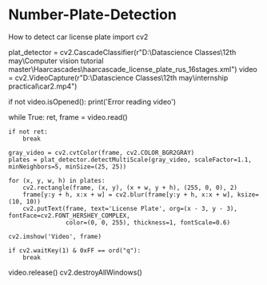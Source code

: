 # Number-Plate-Detection
How to detect car license plate
import cv2

plat_detector = cv2.CascadeClassifier(r"D:\Datascience Classes\12th may\Computer vision tutorial master\Haarcascades\haarcascade_license_plate_rus_16stages.xml")
video = cv2.VideoCapture(r"D:\Datascience Classes\12th may\internship practical\car2.mp4")

if not video.isOpened():
    print('Error reading video')

while True:
    ret, frame = video.read()
    
    if not ret:
        break

    gray_video = cv2.cvtColor(frame, cv2.COLOR_BGR2GRAY)
    plates = plat_detector.detectMultiScale(gray_video, scaleFactor=1.1, minNeighbors=5, minSize=(25, 25))
    
    for (x, y, w, h) in plates:
        cv2.rectangle(frame, (x, y), (x + w, y + h), (255, 0, 0), 2)
        frame[y:y + h, x:x + w] = cv2.blur(frame[y:y + h, x:x + w], ksize=(10, 10))
        cv2.putText(frame, text='License Plate', org=(x - 3, y - 3), fontFace=cv2.FONT_HERSHEY_COMPLEX,
                    color=(0, 0, 255), thickness=1, fontScale=0.6)

    cv2.imshow('Video', frame)

    if cv2.waitKey(1) & 0xFF == ord("q"):
        break

video.release()
cv2.destroyAllWindows()
